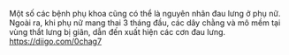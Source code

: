 Một số các bệnh phụ khoa cũng có thể là nguyên nhân đau lưng ở phụ nữ. Ngoài ra, khi phụ nữ mang thai 3 tháng đầu, các dây chằng và mô mềm tại vùng thắt lưng bị giãn, dẫn đến xuất hiện các cơn đau lưng.
https://diigo.com/0chag7

